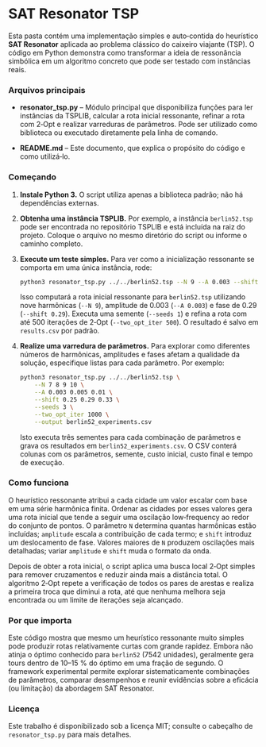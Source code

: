 SAT Resonator TSP
=================

Esta pasta contém uma implementação simples e auto‑contida do
heurístico **SAT Resonator** aplicada ao problema clássico do
caixeiro viajante (TSP).  O código em Python demonstra como
transformar a ideia de ressonância simbólica em um algoritmo
concreto que pode ser testado com instâncias reais.

### Arquivos principais

* **resonator_tsp.py** – Módulo principal que disponibiliza funções
  para ler instâncias da TSPLIB, calcular a rota inicial ressonante,
  refinar a rota com 2‑Opt e realizar varreduras de parâmetros.  Pode
  ser utilizado como biblioteca ou executado diretamente pela linha
  de comando.

* **README.md** – Este documento, que explica o propósito do código e
  como utilizá‑lo.

### Começando

1. **Instale Python 3.**  O script utiliza apenas a biblioteca
   padrão; não há dependências externas.

2. **Obtenha uma instância TSPLIB.**  Por exemplo, a instância
   `berlin52.tsp` pode ser encontrada no repositório TSPLIB e está
   incluída na raiz do projeto. Coloque o arquivo no mesmo
   diretório do script ou informe o caminho completo.

3. **Execute um teste simples.**  Para ver como a inicialização
   ressonante se comporta em uma única instância, rode:

   ```bash
   python3 resonator_tsp.py ../../berlin52.tsp --N 9 --A 0.003 --shift 0.29 --seeds 1 --two_opt_iter 500
   ```

   Isso computará a rota inicial ressonante para `berlin52.tsp`
   utilizando nove harmônicas (`--N 9`), amplitude de 0.003 (`--A 0.003`)
   e fase de 0.29 (`--shift 0.29`).  Executa uma semente (`--seeds 1`)
   e refina a rota com até 500 iterações de 2‑Opt (`--two_opt_iter 500`).
   O resultado é salvo em `results.csv` por padrão.

4. **Realize uma varredura de parâmetros.**  Para explorar como
   diferentes números de harmônicas, amplitudes e fases afetam a
   qualidade da solução, especifique listas para cada parâmetro.  Por exemplo:

   ```bash
   python3 resonator_tsp.py ../../berlin52.tsp \
       --N 7 8 9 10 \
       --A 0.003 0.005 0.01 \
       --shift 0.25 0.29 0.33 \
       --seeds 3 \
       --two_opt_iter 1000 \
       --output berlin52_experiments.csv
   ```

   Isto executa três sementes para cada combinação de parâmetros e
   grava os resultados em `berlin52_experiments.csv`.  O CSV conterá
   colunas com os parâmetros, semente, custo inicial, custo final e
   tempo de execução.

### Como funciona

O heurístico ressonante atribui a cada cidade um valor escalar com
base em uma série harmônica finita.  Ordenar as cidades por esses
valores gera uma rota inicial que tende a seguir uma oscilação
low‑frequency ao redor do conjunto de pontos.  O parâmetro `N`
determina quantas harmônicas estão incluídas; `amplitude` escala a
contribuição de cada termo; e `shift` introduz um deslocamento de
fase.  Valores maiores de `N` produzem oscilações mais detalhadas;
variar `amplitude` e `shift` muda o formato da onda.

Depois de obter a rota inicial, o script aplica uma busca local
2‑Opt simples para remover cruzamentos e reduzir ainda mais a
distância total.  O algoritmo 2‑Opt repete a verificação de todos
os pares de arestas e realiza a primeira troca que diminui a rota,
até que nenhuma melhora seja encontrada ou um limite de iterações
seja alcançado.

### Por que importa

Este código mostra que mesmo um heurístico ressonante muito simples
pode produzir rotas relativamente curtas com grande rapidez.  Embora
não atinja o óptimo conhecido para `berlin52` (7542 unidades),
geralmente gera tours dentro de 10–15 % do óptimo em uma fração de
segundo.  O framework experimental permite explorar sistematicamente
combinações de parâmetros, comparar desempenhos e reunir evidências
sobre a eficácia (ou limitação) da abordagem SAT Resonator.

### Licença

Este trabalho é disponibilizado sob a licença MIT; consulte o
cabeçalho de `resonator_tsp.py` para mais detalhes.
